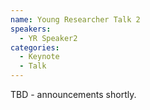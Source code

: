 ```yaml
---
name: Young Researcher Talk 2
speakers:
  - YR Speaker2
categories:
  - Keynote
  - Talk
---
```


TBD - announcements shortly.